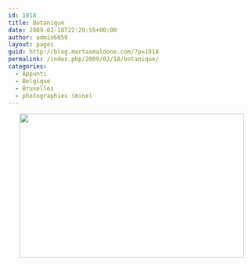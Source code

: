```yaml
---
id: 1818
title: Botanique
date: 2009-02-18T22:29:55+00:00
author: admin6059
layout: pages
guid: http://blog.martasmaldone.com/?p=1818
permalink: /index.php/2009/02/18/botanique/
categories:
  - Appunti
  - Belgique
  - Bruxelles
  - photographies (mine)
---
```

<p style="text-align: center;">
  <img class="aligncenter  wp-image-2172" title="00022" src="http://blog.martasmaldone.eu/wp-content/uploads/2009/02/00022.jpg" alt="" width="459" height="294" srcset="http://blog.martasmaldone.eu/wp-content/uploads/2009/02/00022.jpg 510w, http://blog.martasmaldone.eu/wp-content/uploads/2009/02/00022-300x192.jpg 300w" sizes="(max-width: 459px) 100vw, 459px" />
</p>